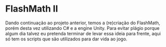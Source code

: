 # FlashMath II 

Dando continuação ao projeto anterior, temos a (re)criação do FlashMath, porém desta vez utilizando C# e a engine Unity. 
Para evitar plágio porque algum dia talvez eu pretenda terminar de levar essa ideia para frente, aqui só tem os scripts que são utilizados para dar vida ao jogo. 

